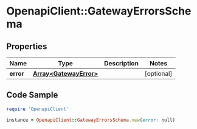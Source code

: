 # OpenapiClient::GatewayErrorsSchema

## Properties

Name | Type | Description | Notes
------------ | ------------- | ------------- | -------------
**error** | [**Array&lt;GatewayError&gt;**](GatewayError.md) |  | [optional] 

## Code Sample

```ruby
require 'OpenapiClient'

instance = OpenapiClient::GatewayErrorsSchema.new(error: null)
```


